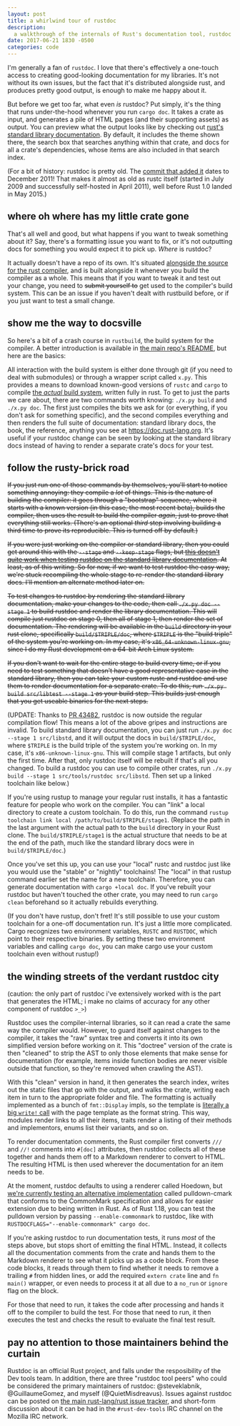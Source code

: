 ```yaml
---
layout: post
title: a whirlwind tour of rustdoc
description:
  a walkthrough of the internals of Rust's documentation tool, rustdoc
date: 2017-06-21 1830 -0500
categories: code
---
```


I'm generally a fan of `rustdoc`. I love that there's effectively a one-touch access to creating
good-looking documentation for my libraries. It's not without its own issues, but the fact that it's
distributed alongside rust, and produces pretty good output, is enough to make me happy about it.

But before we get too far, what even *is* rustdoc? Put simply, it's the thing that runs
under-the-hood whenever you run `cargo doc`. It takes a crate as input, and generates a pile of HTML
pages (and their supporting assets) as output. You can preview what the output looks like by
checking out [rust's standard library documentation][std-doc]. By default, it includes the theme
shown there, the search box that searches anything within that crate, and docs for all a crate's
dependencies, whose items are also included in that search index.

[std-doc]: https://doc.rust-lang.org/std/

(For a bit of history: rustdoc is pretty old. The [commit that added it][1360] dates to December
2011! That makes it almost as old as rustc itself (started in July 2009 and successfully self-hosted
in April 2011), well before Rust 1.0 landed in May 2015.)

[1360]: https://github.com/rust-lang/rust/pull/1360

## where oh where has my little crate gone

That's all well and good, but what happens if you want to tweak something about it? Say, there's a
formatting issue you want to fix, or it's not outputting docs for something you would expect it to
pick up. *Where* is rustdoc?

It actually doesn't have a repo of its own. It's situated [alongside the source for the rust
compiler][rustdoc-src], and is built alongside it whenever you build the compiler as a whole. This
means that if you want to tweak it and test out your change, you need to ~~submit yourself to~~ get
used to the compiler's build system. This can be an issue if you haven't dealt with rustbuild
before, or if you just want to test a small change.

[rustdoc-src]: https://github.com/rust-lang/rust/tree/master/src/librustdoc

## show me the way to docsville

So here's a bit of a crash course in `rustbuild`, the build system for the compiler. A better
introduction is available in [the main repo's README][rust-readme], but here are the basics:

[rust-readme]: https://github.com/rust-lang/rust/blob/master/README.md

All interaction with the build system is either done through git (if you need to deal with
submodules) or through a wrapper script called `x.py`. This provides a means to download known-good
versions of `rustc` and `cargo` to compile [the *actual* build system][bootstrap], written fully in
rust. To get to just the parts we care about, there are two commands worth knowing: `./x.py build`
and `./x.py doc`. The first just compiles the bits we ask for (or everything, if you don't ask for
something specific), and the second compiles everything and then renders the full suite of
documentation: standard library docs, the book, the reference, anything you see at
<https://doc.rust-lang.org>.  It's useful if your rustdoc change can be seen by looking at the
standard library docs instead of having to render a separate crate's docs for your test.

[bootstrap]: https://github.com/rust-lang/rust/tree/master/src/bootstrap

## follow the rusty-brick road

~~If you just run one of those commands by themselves, you'll start to notice something annoying: they
compile a *lot* of things. This is the nature of building the compiler: it goes through a
"bootstrap" sequence, where it starts with a known version (in this case, the most recent beta),
builds the compiler, then uses the result to build the compiler *again*, just to prove that
everything still works. (There's an optional *third* step involving building a third time to prove
its reproducible. This is turned off by default.)~~

~~If you were just working on the compiler or standard library, then you could get around this with
the `--stage` and `--keep-stage` flags, but [this doesn't quite work when testing rustdoc on the
standard library documentation][42686]. At least, as of this writing. So for now, if we want to test
rustdoc the easy way, we're stuck recompiling the whole stage to re-render the standard library
docs. I'll mention an alternate method later on.~~

[42686]: https://github.com/rust-lang/rust/issues/42686

~~To test changes to rustdoc by rendering the standard library documentation, make your changes to the
code, then call `./x.py doc --stage 1` to build rustdoc and render the library documentation. This
will compile just rustdoc on stage 0, then all of stage 1, then render the set of documentation. The
rendering will be available in the `build` directory in your rust clone, specifically
`build/$TRIPLE/doc`, where `$TRIPLE` is the "build triple" of the system you're working on. In my
case, it's `x86_64-unknown-linux-gnu`, since I do my Rust development on a 64-bit Arch Linux
system.~~

~~If you don't want to wait for the entire stage to build every time, or if you need to test something
that doesn't have a good representative case in the standard library, then you can take your custom
rustc and rustdoc and use them to render documentation for a separate crate. To do this, run `./x.py
build src/libtest --stage 1` as  your build step. This builds just enough that you get useable
binaries for the next steps.~~

(UPDATE: Thanks to [PR 43482], rustdoc is now outside the regular compilation flow! This means a lot
of the above gripes and instructions are invalid. To build standard library documentation, you can
just run `./x.py doc --stage 1 src/libstd`, and it will output the docs in `build/$TRIPLE/doc`,
where `$TRIPLE` is the build triple of the system you're working on. In my case, it's
`x86-unknown-linux-gnu`. This will compile stage 1 artifacts, but only the first time. After that,
only rustdoc itself will be rebuilt if that's all you changed. To build a rustdoc you can use to
compile other crates, run `./x.py build --stage 1 src/tools/rustdoc src/libstd`. Then set up a
linked toolchain like below.)

[PR 43482]: https://github.com/rust-lang/rust/pull/43482

If you're using rustup to manage your regular rust installs, it has a fantastic feature for people
who work on the compiler. You can "link" a local directory to create a custom toolchain. To do this,
run the command `rustup toolchain link local /path/to/build/$TRIPLE/stage1`. (Replace the path in
the last argument with the actual path to the `build` directory in your Rust clone. The
`build/$TRIPLE/stage1` is the actual structure that needs to be at the end of the path, much like
the standard library docs were in `build/$TRIPLE/doc`.)

Once you've set this up, you can use your "local" rustc and rustdoc just like you would use the
"stable" or "nightly" toolchains! The "local" in that rustup command earlier set the name for a new
toolchain. Therefore, you can generate documentation with `cargo +local doc`. If you've rebuilt your
rustdoc but haven't touched the other crate, you may need to run `cargo clean` beforehand so it
actually rebuilds everything.

(If you don't have rustup, don't fret! It's still possible to use your custom toolchain for a
one-off documentation run. It's just a little more complicated. Cargo recognizes two environment
variables, `RUSTC` and `RUSTDOC`, which point to their respective binaries. By setting these two
environment variables and calling `cargo doc`, you can make cargo use your custom toolchain even
without rustup!)

## the winding streets of the verdant rustdoc city

(caution: the only part of rustdoc i've extensively worked with is the part that generates the HTML;
i make no claims of accuracy for any other component of rustdoc `>_>`)

Rustdoc uses the compiler-internal libraries, so it can read a crate the same way the compiler
would. However, to guard itself against changes to the compiler, it takes the "raw" syntax tree and
converts it into its own simplified version before working on it. This "doctree" version of the
crate is then "cleaned" to strip the AST to only those elements that make sense for documentation
(for example, items inside function bodies are never visible outside that function, so they're
removed when crawling the AST).

With this "clean" version in hand, it then generates the search index, writes out the static files
that go with the output, and walks the crate, writing each item in turn to the appropriate folder
and file. The formatting is actually implemented as a bunch of `fmt::Display` impls, so the template
is [literally a big `write!` call][layout.rs] with the page template as the format string. This way,
modules render links to all their items, traits render a listing of their methods and implementors,
enums list their variants, and so on.

[layout.rs]: https://github.com/rust-lang/rust/blob/29bce6e220f6fd2292d13d65fe503af7bf4852b7/src/librustdoc/html/layout.rs

To render documentation comments, the Rust compiler first converts `///` and `//!` comments into
`#[doc]` attributes, then rustdoc collects all of these together and hands them off to a Markdown
renderer to convert to HTML. The resulting HTML is then used wherever the documentation for an item
needs to be.

At the moment, rustdoc defaults to using a renderer called Hoedown, but [we're currently testing an
alternative implementation][pulldown] called pulldown-cmark that conforms to the CommonMark
specification and allows for easier extension due to being written in Rust. As of Rust 1.18, you can
test the pulldown version by passing `--enable-commonmark` to rustdoc, like with
`RUSTDOCFLAGS="--enable-commonmark" cargo doc`.

[pulldown]: https://github.com/rust-lang/rust/pull/40338

If you're asking rustdoc to run documentation tests, it runs *most* of the steps above, but stops
short of emitting the final HTML. Instead, it collects all the documentation comments from the crate
and hands them to the Markdown renderer to see what it picks up as a code block. From these code
blocks, it reads through them to find whether it needs to remove a trailing `#` from hidden lines,
or add the required `extern crate` line and `fn main()` wrapper, or even needs to process it at all
due to a `no_run` or `ignore` flag on the block.

For those that need to run, it takes the code after processing and hands it off to the compiler to
build the test. For those that need to run, it then executes the test and checks the result to
evaluate the final test result.

## pay no attention to those maintainers behind the curtain

Rustdoc is an official Rust project, and falls under the resposibility of the Dev tools team. In
addition, there are three "rustdoc tool peers" who could be considered the primary maintainers of
rustdoc: @steveklabnik, @GuillaumeGomez, and myself (@QuietMisdreavus). Issues against rustdoc can
be posted on [the main rust-lang/rust issue tracker][rust-issues], and short-form discussion about
it can be had in the `#rust-dev-tools` IRC channel on the Mozilla IRC network.

[rust-issues]: https://github.com/rust-lang/rust/issues
